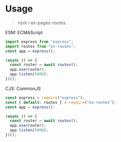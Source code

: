 

# Usage

> npm i ex-pages-routes

ESM: ECMAScript
```js
import express from "express";
import routes from "ex-routes";
const app = express();

(async () => {
  const router = await routes();
  app.use(router);
  app.listen(5000);
})();
```

CJS: CommonJS
```js
const express = require("express");
const { default: routes } = require("ex-routes");
const app = express();

(async () => {
  const router = await routes();
  app.use(router);
  app.listen(5000);
})();
```